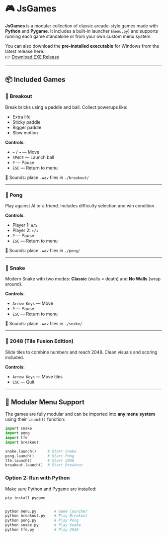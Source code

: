 # 🎮 JsGames

**JsGames** is a modular collection of classic arcade-style games made with **Python** and **Pygame**. It includes a built-in launcher (`menu.py`) and supports running each game standalone or from your own custom menu system.

You can also download the **pre-installed executable** for Windows from the latest release here:  
👉 [Download EXE Release](https://github.com/jemmonsss/JsGames/releases/tag/exe)

---

## 📦 Included Games

### 🧱 Breakout
Break bricks using a paddle and ball. Collect powerups like:
- Extra life
- Sticky paddle
- Bigger paddle
- Slow motion

**Controls**:
- `←` / `→` — Move  
- `SPACE` — Launch ball  
- `P` — Pause  
- `ESC` — Return to menu  

📁 Sounds: place `.wav` files in `./breakout/`

---

### 🏓 Pong
Play against AI or a friend. Includes difficulty selection and win condition.

**Controls**:
- Player 1: `W/S`  
- Player 2: `↑/↓`  
- `P` — Pause  
- `ESC` — Return to menu  

📁 Sounds: place `.wav` files in `./pong/`

---

### 🐍 Snake
Modern Snake with two modes: **Classic** (walls = death) and **No Walls** (wrap around).

**Controls**:
- `Arrow Keys` — Move  
- `P` — Pause  
- `ESC` — Return to menu  

📁 Sounds: place `.wav` files in `./snake/`

---

### 🔢 2048 (Tile Fusion Edition)
Slide tiles to combine numbers and reach 2048. Clean visuals and scoring included.

**Controls**:
- `Arrow Keys` — Move tiles  
- `ESC` — Quit  

---

## 📂 Modular Menu Support

The games are fully modular and can be imported into **any menu system** using their `launch()` function:

```python
import snake
import pong
import tfe
import breakout

snake.launch()     # Start Snake
pong.launch()      # Start Pong
tfe.launch()       # Start 2048
breakout.launch()  # Start Breakout
```
### Option 2: Run with Python

Make sure Python and Pygame are installed:

```bash
pip install pygame


python menu.py        # Game launcher
python breakout.py    # Play Breakout
python pong.py        # Play Pong
python snake.py       # Play Snake
python tfe.py         # Play 2048
